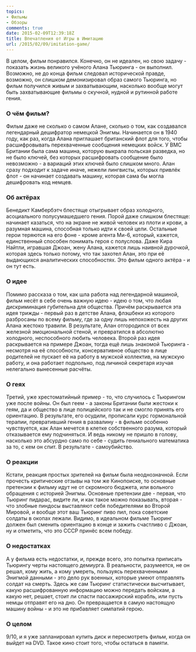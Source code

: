 ```yaml
---
topics:
- Фильмы
- Обзоры
comments: true
date: 2015-02-09T12:39:18Z
title: Впечатления от Игры в Имитацию
url: /2015/02/09/imitation-game/
---
```


В целом, фильм понравился. Конечно, он не идеален, но свою задачу - показать жизнь великого учёного Алана Тьюринга - он выполнил. Возможно, не до конца фильм следовал исторической правде, возможно, он слишком демонизировал образ самого Тьюринга, но фильм получился живым и захватывающим, насколько вообще могут быть захватывающие фильмы о скучной, нудной и рутинной работе гения.

<!--more-->

### О чём фильм?

Фильм даже не сколько о самом Алане, сколько о том, как создавался легендарный дешифратор немецкой Энигмы. Начинается он в 1940 году, как раз, когда Алана приглашает британский флот для того, чтобы расшифровывать перехваченные сообщения немецких войск. У ВМС Британии была сама машина, которую выкрала польская разведка, но не было ключей, без которых расшифровать сообщение было невозможно - а вариаций этих ключей было слишком много. Алан сразу подходит к задаче иначе, нежели лингвисты, которых привлёк флот - он начинает создавать машину, которая сама бы могла дешифровать код немцев.

### Об актёрах

Бенедикт Камбербэтч блестяще отыгрывает образ холодного, асоциального полусумашедшего гения. Порой даже слишком блестяще: начинает казаться, что на экране не живой человек из плоти и крови, а разумная машина, способная только идти к своей цели. Остальные герои теряются на его фоне - кроме агента Ми-6, который, кажется, единственный способен понимать героя с полуслова. Даже Кира Найтли, игравшая Джоан, жену Алана, кажется лишь наивной дурочкой, которая здесь только потому, что так захотел Алан, это при её выдающихся аналитических способностях. Это фильм одного актёра - и он тут есть.

### О идее

Помимо рассказа о том, как шла работа над легендарной машиной, фильм несёт в себе очень важную идею - идею о том, что любая дискриминация губительна для общества. Причём раскрывается эта идея трижды - первый раз в детстве Алана, флэшбеки из которого разбросаны по всему фильму, где за одну лишь непохожесть на других Алана жестоко травили. В результате, Алан отгородился от всех железной эмоциональной стеной, и превратился в абсолютно холодного, неспособного любить человека. Второй раз идея раскрывается на примере Джоан, тогда ещё лишь знакомой Тьюринга - несмотря на её способности, консервативное общество в лице родителей не пускает её на работу в мужской коллектив, на мужскую работу, и она работает подпольно, под личиной секретаря изучая нелегально вынесенные расчёты.

### О геях

Третий, уже хрестоматийный пример - то, что случилось с Тьюрингом уже после войны. Он был геем - а законы Британии были жестоки к геям, да и общество в лице полицейского так и не смогло принять его ориентацию. В результате, его осудили, прописали курс гормональной терапии, превративший гения в развалину - в фильме особенно чувствуется, как Алан мечется в клетке собственного разума, который отказывается ему подчиняться. И ведь никому не пришло в голову, насколько это абсурдно само по себе - судить гениального математика за то, с кем он спит. В результате - самоубийство.

### О реакции

Кстати, реакция простых зрителей на фильм была неоднозначной. Если прочесть критические отзывы на том же Кинопоиске, то основные претензии к фильму идут не от скромного бюджета, или вольного обращения с историей Энигмы. Основные претензии две - первая, что Тьюринг пидарас, видите ли, и как такое можно показывать, вторая - что злобные пиндосы выставляют себя победителями во Второй Мировой, и вообще этот ваш Тьюринг пиво пил, пока советские солдаты в окопах лежали. Видимо, в идеальном фильме Тьюринг должен был сменить ориентацию в конце и зажить счастливо с Джоан, ну и отметить, что это СССР принёс всем победу.

### О недостатках

А у фильма есть недостатки, и, прежде всего, это попытка приписать Тьюрингу черты настоящего демиурга. В реальности, разумеется, не он решал, кому жить, а кому умереть, пользуясь перехваченными Энигмой данными - это дело рук военных, которые умеют отправлять солдат на смерть. Здесь же сам Тьюринг статистически высчитывает, какую расшифрованную информацию можно передать войскам, а какую нет, решает, стоит ли спасти пассажирский корабль, или пусть немцы отправят его на дно. Он превращается в самую настоящую машину войны - и это не прибавляет симпатий герою.

### О целом

9/10, и я уже запланировал купить диск и пересмотреть фильм, когда он выйдет на DVD. Такое кино стоит того, чтобы остаться в памяти.